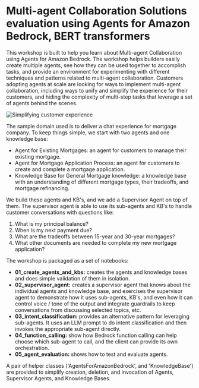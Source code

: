 # Multi-agent Collaboration Solutions evaluation using Agents for Amazon Bedrock, BERT transformers
This workshop is built to help you learn about Multi-agent Collaboration using Agents for Amazon Bedrock.
The workshop helps builders easily create multiple agents, see how they can be used together to
accomplish tasks, and provide an environment for experimenting with different techniques and 
patterns related to multi-agent collaboration. Customers adopting agents at scale are looking for ways
to implement multi-agent collaboration, including ways to unify and simplify the experience for their
customers, and hiding the complexity of multi-step tasks that leverage a set of agents behind the scenes.

![Simplifying customer experience](multi-agent-collab.png)

The sample domain used is to deliver a chat experience for mortgage company. To keep things simple,
we start with two agents and one knowledge base:

- Agent for Existing Mortgages: an agent for customers to manage their existing mortgage.
- Agent for Mortgage Application Process: an agent for customers to create and complete a mortgage application.
- Knowledge Base for General Mortgage knowledge: a knowledge base with an understanding of different mortgage types,
their tradeoffs, and mortgage refinancing.

We build these agents and KB's, and we add a Supervisor Agent on top of them. The supervisor agent is able to
use its sub-agents and KB's to handle customer conversations with questions like:

1. What is my principal balance?
2. When is my next payment due?
3. What are the tradeoffs between 15-year and 30-year mortgages?
4. What other documents are needed to complete my new mortgage application?

The workshop is packaged as a set of notebooks:

- **01_create_agents_and_kbs:** creates the agents and knowledge bases and does simple validation of them in isolation.
- **02_supervisor_agent:** creates a supervisor agent that knows about the individual agents 
and knowledge base, and exercises the supervisor agent to demonstrate how it uses sub-agents, KB's, and even how it can control voice / tone of the output
and integrate guardrails to keep conversations from discussing selected topics, etc.
- **03_intent_classification:** provides an alternative pattern for leveraging sub-agents. It
uses an LLM prompt to do intent classification and then invokes the appropriate sub-agent
directly.
- **04_function_calling:** show how Bedrock function calling can help choose which sub-agent
to call, and the client can provide its own orchestration.
- **05_agent_evaluation:** shows how to test and evaluate agents.

A pair of helper classes ('AgentsForAmazonBedrock', and 'KnowledgeBase') are provided to
simplify creation, deletion, and invocation of Agents, Supervisor Agents, and Knowledge Bases.
